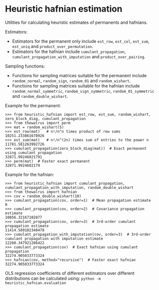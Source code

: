 # Heuristic hafnian estimation

Utilities for calculating heuristic estimates of permanents and hafnians.

Estimators:

- Estimators for the permanent only include `est_row`, `est_col`, `est_sum`, `est_uniq` and `product_over_permutation`.
- Estimators for the hafnian include `cumulant_propagation`, `cumulant_propagation_with_imputation` and `product_over_pairing`.

Sampling functions:

- Functions for sampling matrices suitable for the permanent include `random_normal`, `random_sign`, `random_01` and `random_wishart`.
- Functions for sampling matrices suitable for the hafnian include `random_normal_symmetric`, `random_sign_symmetric`, `random_01_symmetric` and `random_double_wishart`.

Example for the permanent:

```
>>> from heuristic_hafnian import est_row, est_sum, random_wishart, zero_block_diag, cumulant_propagation
>>> from thewalrus import perm
>>> mat = random_wishart(5)
>>> est_row(mat)   # n!/n^n times product of row sums
10251.233861678926
>>> est_sum(mat)   # n!/n^(2n) times sum of entries to the power n
11781.581263992726
>>> cumulant_propagation(zero_block_diag(mat))  # Exact permanent using cumulant propagation
32871.99246021791
>>> perm(mat)  # Faster exact permanent
32871.9924602179
```

Example for the hafnian:

```
>>> from heuristic_hafnian import cumulant_propagation, cumulant_propagation_with_imputation, random_double_wishart
>>> from thewalrus import hafnian
>>> cov = random_double_wishart(10)
>>> cumulant_propagation(cov, order=1)  # Mean propagation estimate
0
>>> cumulant_propagation(cov, order=2)  # Covariance propagation estimate
10856.32167102877
>>> cumulant_propagation(cov, order=3)  # 3rd-order cumulant propagation estimate
11414.589102340478
>>> cumulant_propagation_with_imputation(cov, order=3)  # 3rd-order cumulant propagation with imputation estimate
12260.347921286422
>>> cumulant_propagation(cov)  # Exact hafnian using cumulant propagation
32274.905033773324
>>> hafnian(cov, method="recursive")  # Faster exact hafnian
32274.905033773324
```

OLS regression coefficients of different estimators over different distributions can be calculated using: `python -m heuristic_hafnian.evaluation`